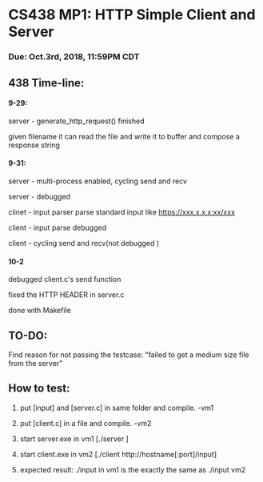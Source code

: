 # CS438 MP1: HTTP Simple Client and Server
### Due: Oct.3rd, 2018, 11:59PM CDT

## 438 Time-line:

#### 9-29:

server - generate_http_request() finished

given filename it can read the file and write it to buffer and compose a response string

#### 9-31:

server - multi-process enabled, cycling send and recv 

server - debugged

clinet - input parser
parse standard input like https://xxx.x.x.x:xx/xxx

client - input parse debugged

client - cycling send and recv(not debugged )

#### 10-2

debugged client.c's send function

fixed the HTTP HEADER in server.c

done with Makefile



## TO-DO: 

Find reason for not passing the testcase: "failed to get a medium size file from the server"



## How to test:

1. put [input] and [server.c] in same folder and compile. -vm1

2. put [client.c] in a file and compile.  -vm2

3. start server.exe in vm1 [./server ]

4. start client.exe in vm2 [./client http://hostname[:port]/input]

5. expected result: ./input in vm1 is the exactly the same as ./input vm2

